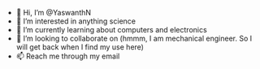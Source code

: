 - 👋 Hi, I’m @YaswanthN
- 👀 I’m interested in anything science
- 🌱 I’m currently learning about computers and electronics
- 💞️ I’m looking to collaborate on (hmmm, I am mechanical engineer. So I will get back when I find my use here)
- 📫 Reach me through my email

<!---
YaswanthN/YaswanthN is a ✨ special ✨ repository because its `README.md` (this file) appears on your GitHub profile.
You can click the Preview link to take a look at your changes.
--->
